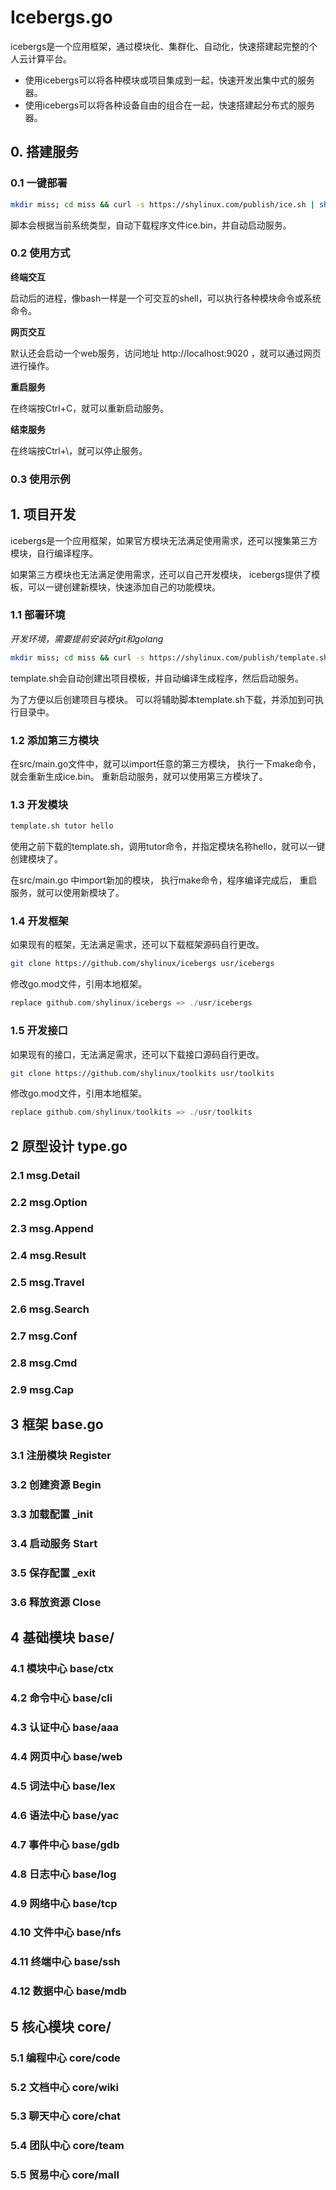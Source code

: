 # Icebergs.go

icebergs是一个应用框架，通过模块化、集群化、自动化，快速搭建起完整的个人云计算平台。

- 使用icebergs可以将各种模块或项目集成到一起，快速开发出集中式的服务器。
- 使用icebergs可以将各种设备自由的组合在一起，快速搭建起分布式的服务器。

## 0. 搭建服务
### 0.1 一键部署
```sh
mkdir miss; cd miss && curl -s https://shylinux.com/publish/ice.sh | sh
```

脚本会根据当前系统类型，自动下载程序文件ice.bin，并自动启动服务。

### 0.2 使用方式
**终端交互**

启动后的进程，像bash一样是一个可交互的shell，可以执行各种模块命令或系统命令。

**网页交互**

默认还会启动一个web服务，访问地址 http://localhost:9020 ，就可以通过网页进行操作。

**重启服务**

在终端按Ctrl+C，就可以重新启动服务。

**结束服务**

在终端按Ctrl+\，就可以停止服务。

### 0.3 使用示例

## 1. 项目开发
icebergs是一个应用框架，如果官方模块无法满足使用需求，还可以搜集第三方模块，自行编译程序。

如果第三方模块也无法满足使用需求，还可以自己开发模块，
icebergs提供了模板，可以一键创建新模块，快速添加自己的功能模块。

### 1.1 部署环境
*开发环境，需要提前安装好git和golang*
```sh
mkdir miss; cd miss && curl -s https://shylinux.com/publish/template.sh | sh
```
template.sh会自动创建出项目模板，并自动编译生成程序，然后启动服务。

为了方便以后创建项目与模块。
可以将辅助脚本template.sh下载，并添加到可执行目录中。

### 1.2 添加第三方模块

在src/main.go文件中，就可以import任意的第三方模块，
执行一下make命令，就会重新生成ice.bin。
重新启动服务，就可以使用第三方模块了。

### 1.3 开发模块
```sh
template.sh tutor hello
```
使用之前下载的template.sh，调用tutor命令，并指定模块名称hello，就可以一键创建模块了。

在src/main.go 中import新加的模块，
执行make命令，程序编译完成后，
重启服务，就可以使用新模块了。

### 1.4 开发框架
如果现有的框架，无法满足需求，还可以下载框架源码自行更改。

```sh
git clone https://github.com/shylinux/icebergs usr/icebergs
```
修改go.mod文件，引用本地框架。
```go
replace github.com/shylinux/icebergs => ./usr/icebergs
```

### 1.5 开发接口

如果现有的接口，无法满足需求，还可以下载接口源码自行更改。

```sh
git clone https://github.com/shylinux/toolkits usr/toolkits
```
修改go.mod文件，引用本地框架。
```go
replace github.com/shylinux/toolkits => ./usr/toolkits
```

## 2 原型设计 type.go
### 2.1 msg.Detail
### 2.2 msg.Option
### 2.3 msg.Append
### 2.4 msg.Result
### 2.5 msg.Travel
### 2.6 msg.Search
### 2.7 msg.Conf
### 2.8 msg.Cmd
### 2.9 msg.Cap

## 3 框架 base.go
### 3.1 注册模块 Register
### 3.2 创建资源 Begin
### 3.3 加载配置 _init
### 3.4 启动服务 Start
### 3.5 保存配置 _exit
### 3.6 释放资源 Close

## 4 基础模块 base/
### 4.1 模块中心 base/ctx
### 4.2 命令中心 base/cli
### 4.3 认证中心 base/aaa
### 4.4 网页中心 base/web

### 4.5 词法中心 base/lex
### 4.6 语法中心 base/yac
### 4.7 事件中心 base/gdb
### 4.8 日志中心 base/log

### 4.9 网络中心 base/tcp
### 4.10 文件中心 base/nfs
### 4.11 终端中心 base/ssh
### 4.12 数据中心 base/mdb

## 5 核心模块 core/
### 5.1 编程中心 core/code
### 5.2 文档中心 core/wiki
### 5.3 聊天中心 core/chat
### 5.4 团队中心 core/team
### 5.5 贸易中心 core/mall

